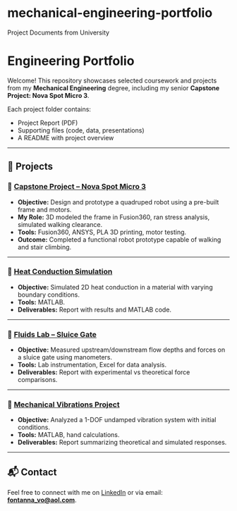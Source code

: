 # mechanical-engineering-portfolio
Project Documents from University
# Engineering Portfolio

Welcome! This repository showcases selected coursework and projects from my **Mechanical Engineering** degree, including my senior **Capstone Project: Nova Spot Micro 3**.

Each project folder contains:
- Project Report (PDF)
- Supporting files (code, data, presentations)
- A README with project overview

---

## 📂 Projects

### 🔹 [Capstone Project – Nova Spot Micro 3](Capstone_Project_NovaSpotMicro3/README.md)
- **Objective:** Design and prototype a quadruped robot using a pre-built frame and motors.  
- **My Role:** 3D modeled the frame in Fusion360, ran stress analysis, simulated walking clearance.  
- **Tools:** Fusion360, ANSYS, PLA 3D printing, motor testing.  
- **Outcome:** Completed a functional robot prototype capable of walking and stair climbing.  

---

### 🔹 [Heat Conduction Simulation](Heat_Conduction_Simulation/README.md)
- **Objective:** Simulated 2D heat conduction in a material with varying boundary conditions.  
- **Tools:** MATLAB.  
- **Deliverables:** Report with results and MATLAB code.  

---

### 🔹 [Fluids Lab – Sluice Gate](Fluids_Lab_SluiceGate/README.md)
- **Objective:** Measured upstream/downstream flow depths and forces on a sluice gate using manometers.  
- **Tools:** Lab instrumentation, Excel for data analysis.  
- **Deliverables:** Report with experimental vs theoretical force comparisons.  

---

### 🔹 [Mechanical Vibrations Project](Vibrations_Project/README.md)
- **Objective:** Analyzed a 1-DOF undamped vibration system with initial conditions.  
- **Tools:** MATLAB, hand calculations.  
- **Deliverables:** Report summarizing theoretical and simulated responses.  

---

## 📬 Contact
Feel free to connect with me on [LinkedIn](https://www.linkedin.com/in/fontanna-vo-6ab0a2368/) or via email: **fontanna_vo@aol.com**.
